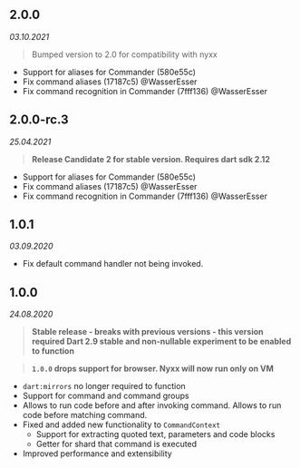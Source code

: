 ## 2.0.0
_03.10.2021_

> Bumped version to 2.0 for compatibility with nyxx

- Support for aliases for Commander (580e55c)
- Fix command aliases (17187c5) @WasserEsser
- Fix command recognition in Commander (7fff136) @WasserEsser

## 2.0.0-rc.3
_25.04.2021_

> **Release Candidate 2 for stable version. Requires dart sdk 2.12**

- Support for aliases for Commander (580e55c)
- Fix command aliases (17187c5) @WasserEsser
- Fix command recognition in Commander (7fff136) @WasserEsser

## 1.0.1
_03.09.2020_

* Fix default command handler not being invoked.

## 1.0.0
_24.08.2020_

> **Stable release - breaks with previous versions - this version required Dart 2.9 stable and non-nullable experiment to be enabled to function**

> **`1.0.0` drops support for browser. Nyxx will now run only on VM**

* `dart:mirrors` no longer required to function
* Support for command and command groups
* Allows to run code before and after invoking command. Allows to run code before matching command.
* Fixed and added new functionality to `CommandContext`
    - Support for extracting quoted text, parameters and code blocks
    - Getter for shard that command is executed
* Improved performance and extensibility
